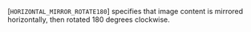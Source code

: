 [`HORIZONTAL_MIRROR_ROTATE180`]
specifies that image content is mirrored horizontally, then rotated 180
degrees clockwise.